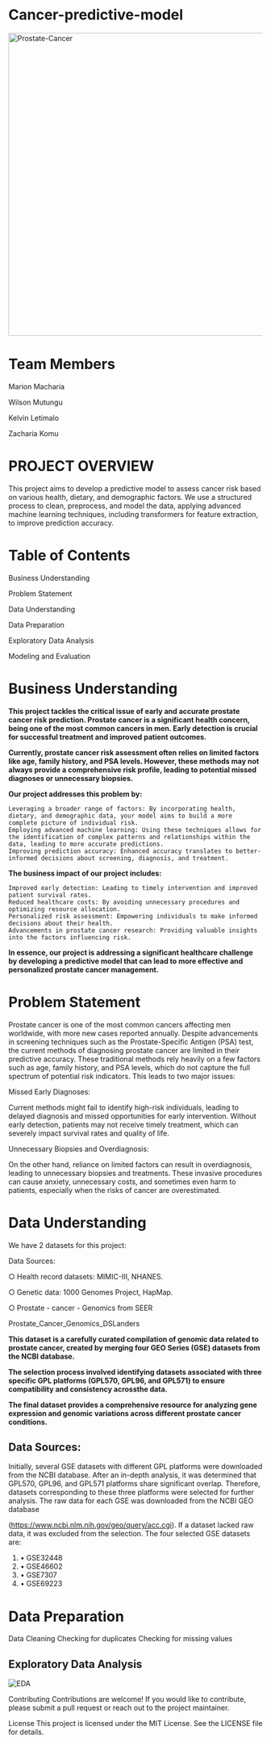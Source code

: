 # Cancer-predictive-model
<img src="https://github.com/user-attachments/assets/450675c3-a520-468c-9c9d-50f77750eb2c" alt="Prostate-Cancer" width="1200" height="600"/>


# Team Members



Marion Macharia

Wilson Mutungu

Kelvin Letimalo

Zacharia Komu




# PROJECT OVERVIEW



This project aims to develop a predictive model to assess cancer risk based on various health, dietary, and demographic factors. We use a structured process to clean, preprocess, and model the data, applying advanced machine learning techniques, including transformers for feature extraction, to improve prediction accuracy.




# Table of Contents



Business Understanding

Problem Statement

Data Understanding

Data Preparation

Exploratory Data Analysis

Modeling and Evaluation




# Business Understanding


**This project tackles the critical issue of early and accurate prostate cancer risk prediction. Prostate cancer is a significant health concern, being one of the most common cancers in men. Early detection is crucial for successful treatment and improved patient outcomes.**

**Currently, prostate cancer risk assessment often relies on limited factors like age, family history, and PSA levels. However, these methods may not always provide a comprehensive risk profile, leading to potential missed diagnoses or unnecessary biopsies.**

**Our project addresses this problem by:**

    Leveraging a broader range of factors: By incorporating health, dietary, and demographic data, your model aims to build a more complete picture of individual risk.
    Employing advanced machine learning: Using these techniques allows for the identification of complex patterns and relationships within the data, leading to more accurate predictions.
    Improving prediction accuracy: Enhanced accuracy translates to better-informed decisions about screening, diagnosis, and treatment.

**The business impact of our project includes:**

    Improved early detection: Leading to timely intervention and improved patient survival rates.
    Reduced healthcare costs: By avoiding unnecessary procedures and optimizing resource allocation.
    Personalized risk assessment: Empowering individuals to make informed decisions about their health.
    Advancements in prostate cancer research: Providing valuable insights into the factors influencing risk.

**In essence, our project is addressing a significant healthcare challenge by developing a predictive model that can lead to more effective and personalized prostate cancer management.**





# Problem Statement


Prostate cancer is one of the most common cancers affecting men worldwide, with more new cases reported annually. Despite advancements in screening techniques such as the Prostate-Specific Antigen (PSA) test, the current methods of diagnosing prostate cancer are limited in their predictive accuracy. These traditional methods rely heavily on a few factors such as age, family history, and PSA levels, which do not capture the full spectrum of potential risk indicators. This leads to two major issues:

 Missed Early Diagnoses:
 
Current methods might fail to identify high-risk individuals, leading to delayed diagnosis and missed opportunities for early intervention. Without early detection, patients may not receive timely treatment, which can severely impact survival rates and quality of life.

Unnecessary Biopsies and Overdiagnosis:

On the other hand, reliance on limited factors can result in overdiagnosis, leading to unnecessary biopsies and treatments. These invasive procedures can cause anxiety, unnecessary costs, and sometimes even harm to patients, especially when the risks of cancer are overestimated.


# Data Understanding

We have 2 datasets for this project:

Data Sources:

○ Health record datasets: MIMIC-III, NHANES.

○ Genetic data: 1000 Genomes Project, HapMap.

○ Prostate - cancer - Genomics from SEER

 Prostate_Cancer_Genomics_DSLanders


**This dataset is a carefully curated compilation of genomic data related to prostate cancer,
created by merging four GEO Series (GSE) datasets from the NCBI database.**

**The selection process involved identifying datasets associated with three specific GPL
platforms (GPL570, GPL96, and GPL571) to ensure compatibility and consistency acrossthe data.**

**The final dataset provides a comprehensive resource for analyzing gene
expression and genomic variations across different prostate cancer conditions.**
## Data Sources:
Initially, several GSE datasets with different GPL platforms were downloaded from the
NCBI database. After an in-depth analysis, it was determined that GPL570, GPL96, and
GPL571 platforms share significant overlap. Therefore, datasets corresponding to these
three platforms were selected for further analysis. The raw data for each GSE was
downloaded from the NCBI GEO database

(https://www.ncbi.nlm.nih.gov/geo/query/acc.cgi). If a dataset lacked raw data, it was
excluded from the selection.
The four selected GSE datasets are:
1. • GSE32448
2. • GSE46602
3. • GSE7307
4. • GSE69223

# Data Preparation

Data Cleaning
Checking for duplicates
Checking for missing values

## Exploratory Data Analysis

![EDA](https://github.com/user-attachments/assets/69d9a2f5-5d5a-4ada-b77a-e0331ecf54d2)


Contributing
Contributions are welcome! If you would like to contribute, please submit a pull request or reach out to the project maintainer.

License
This project is licensed under the MIT License. See the LICENSE file for details.

